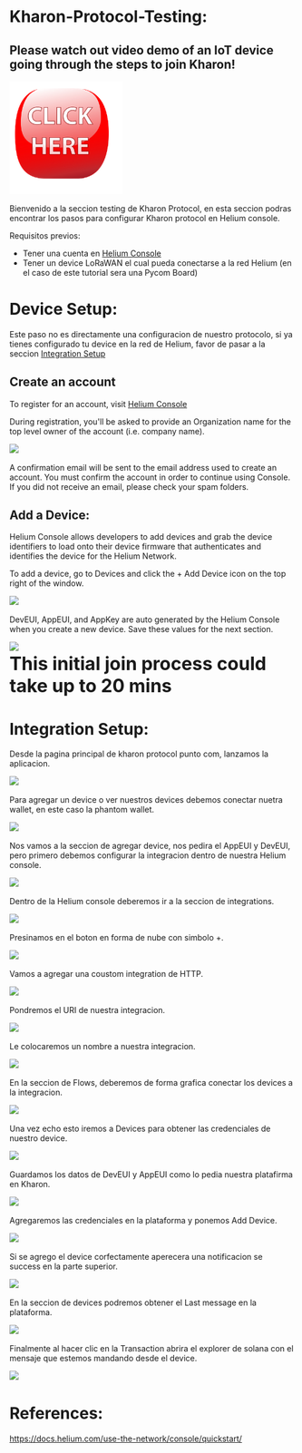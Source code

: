 # Kharon-Protocol-Testing:

## Please watch out video demo of an IoT device going through the steps to join Kharon!

[<img src="https://raw.githubusercontent.com/altaga/SCUP-WWAC/master/Images/click-here-button.png" width=200>](https://youtu.be/FE08cTZfyiQ)
 
Bienvenido a la seccion testing de Kharon Protocol, en esta seccion podras encontrar los pasos para configurar Kharon protocol en Helium console.

Requisitos previos:

- Tener una cuenta en [Helium Console](https://console.helium.com/)
- Tener un device LoRaWAN el cual pueda conectarse a la red Helium (en el caso de este tutorial sera una Pycom Board)

# Device Setup:

Este paso no es directamente una configuracion de nuestro protocolo, si ya tienes configurado tu device en la red de Helium, favor de pasar a la seccion [Integration Setup](#integration-setup)

## Create an account
To register for an account, visit [Helium Console](https://console.helium.com/)

During registration, you'll be asked to provide an Organization name for the top level owner of the account (i.e. company name).

<img src="https://docs.helium.com/img/use-the-network/console/console-register.png">

A confirmation email will be sent to the email address used to create an account. You must confirm the account in order to continue using Console. If you did not receive an email, please check your spam folders.

## Add a Device:
Helium Console allows developers to add devices and grab the device identifiers to load onto their device firmware that authenticates and identifies the device for the Helium Network.

To add a device, go to Devices and click the + Add Device icon on the top right of the window.

<img src="https://docs.helium.com/img/use-the-network/console/console-add-device.png">

DevEUI, AppEUI, and AppKey are auto generated by the Helium Console when you create a new device. Save these values for the next section.

<img src="https://docs.helium.com/img/use-the-network/console/console-device-details.png">


<div style="font-size:2rem; font-weight:bold">This initial join process could take up to 20 mins</div>

# Integration Setup:

Desde la pagina principal de kharon protocol punto com, lanzamos la aplicacion.

<img src="https://i.ibb.co/m58dZPK/setup-1.png">

Para agregar un device o ver nuestros devices debemos conectar nuetra wallet, en este caso la phantom wallet.

<img src="https://i.ibb.co/0ByBF87/setup-3.png">

Nos vamos a la seccion de agregar device, nos pedira el AppEUI y DevEUI, pero primero debemos configurar la integracion dentro de nuestra Helium console.

<img src="https://i.ibb.co/2vtNWRN/setup-4.png">

Dentro de la Helium console deberemos ir a la seccion de integrations.

<img src="https://i.ibb.co/h2XgZWr/setup-5.png">

Presinamos en el boton en forma de nube con simbolo +.

<img src="https://i.ibb.co/8PVpMwm/setup-6.png">

Vamos a agregar una coustom integration de HTTP.

<img src="https://i.ibb.co/bv2zqjc/setup-7.png">

Pondremos el URI de nuestra integracion.

<img src="https://i.ibb.co/R6zL78X/setup-9.png">

Le colocaremos un nombre a nuestra integracion.

<img src="https://i.ibb.co/VWSvKTN/setup-10.png">

En la seccion de Flows, deberemos de forma grafica conectar los devices a la integracion.

<img src="https://i.ibb.co/hmDpHWX/setup-11.png">

Una vez echo esto iremos a Devices para obtener las credenciales de nuestro device.

<img src="https://i.ibb.co/KXd8kNy/setup-14.png">

Guardamos los datos de DevEUI y AppEUI como lo pedia nuestra platafirma en Kharon.

<img src="https://i.ibb.co/94NSMHn/setup-15.png">

Agregaremos las credenciales en la plataforma y ponemos Add Device.

<img src="https://i.ibb.co/183Bf7Q/setup-16.png">

Si se agrego el device corfectamente aperecera una notificacion se success en la parte superior.

<img src="https://i.ibb.co/XZVG1QQ/setup-17.png">

En la seccion de devices podremos obtener el Last message en la plataforma.

<img src="https://i.ibb.co/31FrkRs/setup-19-1.png">

Finalmente al hacer clic en la Transaction abrira el explorer de solana con el mensaje que estemos mandando desde el device. 

<img src="https://i.ibb.co/8MBpg9T/setup-20.png">

# References:

https://docs.helium.com/use-the-network/console/quickstart/
